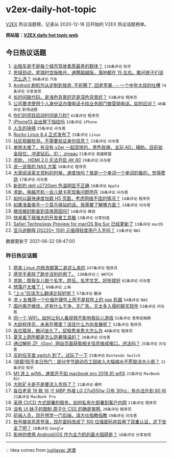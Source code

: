 # v2ex-daily-hot-topic

[V2EX](https://www.v2ex.com/) 热议话题榜，记录从 2020-12-18 日开始的 V2EX 热议话题榜单。

**网站版：[V2EX daily hot topic web](https://boojack.github.io/v2ex-daily-hot-topic-web/)**

## 今日热议话题

<!-- TODAY BEGIN -->

1. [出租车是不是每个城市驾驶素质最差的群体？](https://www.v2ex.com/t/784977) `116条评论` `知乎`
1. [思域劲动，星瑞时空版皓月，速腾超越版，落地都在 15 左右。敢问铁子们该怎么选？](https://www.v2ex.com/t/784974) `86条评论` `汽车`
1. [Android 刷机包从定制到放弃. 不折腾了, 回老苹果. -- 一个中年大叔的吐槽](https://www.v2ex.com/t/784982) `74条评论` `分享发现`
1. [长时间敲代码，是浅色背景好还是深色背景好？](https://www.v2ex.com/t/785006) `53条评论` `程序员`
1. [公司要求使用个人身份证办理电话卡给业务部门做营销电话，如何应对？](https://www.v2ex.com/t/785080) `46条评论` `职场话题`
1. [你们的项目启动时间是几秒?](https://www.v2ex.com/t/785066) `41条评论` `程序员`
1. [iPhone13 会出屏下指纹吗](https://www.v2ex.com/t/785091) `32条评论` `iPhone`
1. [人生的抉择](https://www.v2ex.com/t/785016) `25条评论` `问与答`
1. [Rocky Linux 8.4 正式发布了](https://www.v2ex.com/t/785010) `25条评论` `Linux`
1. [社区核酸检测，不需要验证身份信息？](https://www.v2ex.com/t/784970) `23条评论` `问与答`
1. [单排太难了，有没有 v2er 一起双排的，黑色玫瑰，主玩 AD，辅助。目前铂金段位，冲波钻石。ID： zmaau](https://www.v2ex.com/t/785011) `21条评论` `英雄联盟`
1. [求助， HDMI 2.0 无法开启 4K 60](https://www.v2ex.com/t/784990) `19条评论` `问与答`
1. [说一说我的 NAS 方案](https://www.v2ex.com/t/784975) `18条评论` `程序员`
1. [大家阅读英文资料的时候，速度快吗？我是一个单词一个单词的看的，觉得费劲](https://www.v2ex.com/t/785041) `17条评论` `问与答`
1. [新到的 dell u2720qm 色温明显不正确](https://www.v2ex.com/t/785009) `16条评论` `Apple`
1. [求助，电脑开机一会儿就卡死现象问题所在](https://www.v2ex.com/t/784991) `16条评论` `问与答`
1. [如何以最快速度加载 H5 页面，考虑网络不佳的情况？](https://www.v2ex.com/t/785087) `14条评论` `程序员`
1. [如果准备接手一个菜鸟驿站的话，我需要了解哪方面？](https://www.v2ex.com/t/785056) `14条评论` `问与答`
1. [微信被封能查到具体原因吗?](https://www.v2ex.com/t/785022) `14条评论` `微信`
1. [快来看下我强大的开发者工具箱](https://www.v2ex.com/t/785089) `13条评论` `分享创造`
1. [Safari Technology Preview for macOS Big Sur 已经更新了](https://www.v2ex.com/t/784997) `13条评论` `macOS`
1. [亚马逊群晖 DS220+ 1591 元值得轻度用户入手吗？](https://www.v2ex.com/t/784971) `13条评论` `NAS`

数据更新于 2021-06-22 09:47:00

<!-- TODAY END -->

### 昨日热议话题

<!-- YESTERDAY BEGIN -->

1. [原来 Linux 内核贡献第二是这么来的](https://www.v2ex.com/t/784789) `247条评论` `程序员`
1. [感觉手表除了跑步没别的用了。](https://www.v2ex.com/t/784736) `130条评论` ` WATCH`
1. [求助：帮我女儿取个名字，姓伍，名字文艺、好听就好](https://www.v2ex.com/t/784893) `82条评论` `问与答`
1. [想落户太难了！](https://www.v2ex.com/t/784802) `69条评论` `上海`
1. [“上火”应该怎么翻译比较好呢？](https://www.v2ex.com/t/784881) `57条评论` `翻译`
1. [求 v 友推荐一个价值在硬件上而不是软件上的 nas 机器](https://www.v2ex.com/t/784746) `54条评论` `NAS`
1. [国内离开微信，还有什么干净，无广告，无太多入侵的聊天软件](https://www.v2ex.com/t/784810) `53条评论` `问与答`
1. [同一个 WIFI，如何让别人看视频不影响我玩儿游戏](https://www.v2ex.com/t/784747) `52条评论` `宽带症候群`
1. [大龄程序员，未来在哪里？该往什么方向发展呢？](https://www.v2ex.com/t/784754) `52条评论` `程序员`
1. [各位猿哥，敢问坐久了，屁股愈来愈大怎么办](https://www.v2ex.com/t/784727) `48条评论` `程序员`
1. [夏天上厕所都是怎么防暑降温的？](https://www.v2ex.com/t/784710) `28条评论` `问与答`
1. [通过解析 ZF（Gov）网站页面获取相关信息做成接口，违法吗？](https://www.v2ex.com/t/784851) `25条评论` `问与答`
1. [买的任天堂 switch 到了，试玩了一下](https://www.v2ex.com/t/784843) `23条评论` `Nintendo Switch`
1. [[转载]知乎本日热门：部分字节跳动员工因收入大幅缩水不愿取消大小周？](https://www.v2ex.com/t/784875) `22条评论` `知乎`
1. [M1 连上 wifi6，速度还不如 macbook pro 2018 的 wifi5](https://www.v2ex.com/t/784916) `21条评论` `MacBook Air`
1. [大批矿卡是不是要流入市场了？](https://www.v2ex.com/t/784880) `21条评论` `硬件`
1. [各位老哥 19 款 16 寸 MBP 外接 LG 27ul550w 只有 30hz，有办法升到 60 吗](https://www.v2ex.com/t/784858) `21条评论` `MacBook Pro`
1. [采用 CI/CD 方式部署的服务，如何私有化部署到客户内网](https://www.v2ex.com/t/784729) `21条评论` `程序员`
1. [没有 UI 妹子的限制,原子化 CSS 的确是爽啊.](https://www.v2ex.com/t/784909) `20条评论` `程序员`
1. [前端人员，现在想学一门后端，请大伙指教指教](https://www.v2ex.com/t/784813) `19条评论` `问与答`
1. [账号被盗恶意登录，现在密码改成了 100 位强密码并启用了双重认证，这下安全了吧？](https://www.v2ex.com/t/784949) `18条评论` `Google`
1. [影响你使用 Android/iOS 作为主力机的最大阻碍是？](https://www.v2ex.com/t/784866) `18条评论` `分享发现`

<!-- YESTERDAY END -->

---

💡 Idea comes from [justjavac 迷渡](https://github.com/justjavac/)
